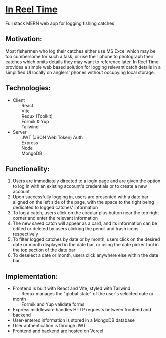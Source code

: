 # <a href='https://in-reel-time.vercel.app/'> In Reel Time </a>
Full stack MERN web app for logging fishing catches

## Motivation:
Most fishermen who log their catches either use MS Excel which may be too cumbersome for such a task, or use their phone to photograph their catches which omits details they may want to reference later. In Reel Time provides a simple web based solution for logging relevant catch details in a simplified UI locally on anglers' phones without occupying local storage.

## Technologies:
* Client\
&nbsp;&nbsp;&nbsp;&nbsp;&nbsp;&nbsp; React\
&nbsp;&nbsp;&nbsp;&nbsp;&nbsp;&nbsp; Vite\
&nbsp;&nbsp;&nbsp;&nbsp;&nbsp;&nbsp; Redux (Toolkit)\
&nbsp;&nbsp;&nbsp;&nbsp;&nbsp;&nbsp; Formik & Yup\
&nbsp;&nbsp;&nbsp;&nbsp;&nbsp;&nbsp; Tailwind
* Server\
&nbsp;&nbsp;&nbsp;&nbsp;&nbsp;&nbsp; JWT (JSON Web Token) Auth\
&nbsp;&nbsp;&nbsp;&nbsp;&nbsp;&nbsp; Express\
&nbsp;&nbsp;&nbsp;&nbsp;&nbsp;&nbsp; Node\
&nbsp;&nbsp;&nbsp;&nbsp;&nbsp;&nbsp; MongoDB

## Functionality:
1. Users are immediately directed to a login page and are given the option to log in with an existing account's credentials or to create a new account
2. Upon successfully logging in, users are presented with a date bar aligned on the left side of the page, with the space to the right being dedicated to logged catches' information
3. To log a catch, users click on the circular plus button near the top right corner and enter the relevant information
4. The new saved catch will appear as a card, and its information can be edited or deleted by users clicking the pencil and trash icons respectively
5. To filter logged catches by date or by month, users click on the desired date or month displayed in the date bar, or using the date picker tool in the top section of the date bar
6. To deselect a date or month, users click anywhere else within the date bar

## Implementation:
* Frontend is built with React and Vite, styled with Tailwind\
&nbsp;&nbsp;&nbsp;&nbsp;&nbsp;&nbsp; Redux manages the "global state" of the user's selected date or month\
&nbsp;&nbsp;&nbsp;&nbsp;&nbsp;&nbsp; Formik and Yup validate forms
* Express middleware handles HTTP requests between frontend and backend
* User-entered information is stored in a MongoDB database
* User authentication is through JWT
* Frontend and backend are hosted on Vercel
